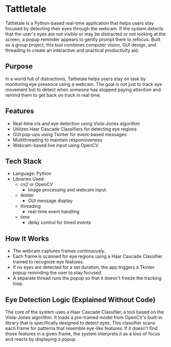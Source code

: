 # Tattletale
Tattletale is a Python-based real-time application that helps users stay focused by detecting their eyes through the webcam. If the system detects that the user's eyes are not visible or may be distracted or not looking at the screen, a popup reminder appears to gently prompt them to refocus. Built as a group project, this tool combines computer vision, GUI design, and threading to create an interactive and practical productivity aid.

## Purpose
In a world full of distractions, Tattletale helps users stay on task by monitoring eye presence using a webcam. The goal is not just to track eye movement but to detect when someone has stopped paying attention and remind them to get back on track in real time.

## Features
-  Real-time iris and eye detection using Viola-Jones algorithm
-  Utilizes Haar Cascade Classifiers for detecting eye regions
-  GUI pop-ups using Tkinter for event-based messages
- Multithreading to maintain responsiveness
- Webcam-based live input using OpenCV

## Tech Stack
- Language: Python
- Libraries Used:
   - cv2 or OpenCV
      - Image processing and webcam input.
  - tkinter
    - GUI message display
  - threading
     -  real-time event handling
  - time
     - delay control for timed events

## How It Works
- The webcam captures frames continuously.
- Each frame is scanned for eye regions using a Haar Cascade Classifier trained to recognize eye features.
- If no eyes are detected for a set duration, the app triggers a Tkinter popup reminding the user to stay focused.
- A separate thread runs the popup so that it doesn't freeze the tracking loop.

## Eye Detection Logic (Explained Without Code)
The core of the system uses a Haar Cascade Classifier, a tool based on the Viola-Jones algorithm. It loads a pre-trained model from OpenCV's built-in library that is specifically designed to detect eyes. This classifier scans each frame for patterns that resemble eye-like features. If it doesn't find those features in a given frame, the system interprets it as a loss of focus and reacts by displaying a popup.
